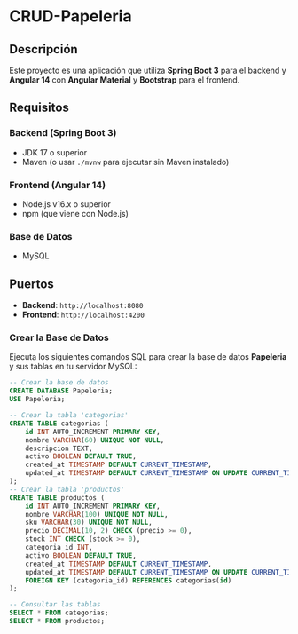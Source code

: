 # CRUD-Papeleria

## Descripción
Este proyecto es una aplicación que utiliza **Spring Boot 3** para el backend y **Angular 14** con **Angular Material** y **Bootstrap** para el frontend.

## Requisitos
  ### Backend (Spring Boot 3)
  - JDK 17 o superior
  - Maven (o usar `./mvnw` para ejecutar sin Maven instalado)
  
  ### Frontend (Angular 14)
  - Node.js v16.x o superior
  - npm (que viene con Node.js)
  
  ### Base de Datos
  - MySQL

## Puertos
  - **Backend**: `http://localhost:8080`
  - **Frontend**: `http://localhost:4200`

### Crear la Base de Datos

Ejecuta los siguientes comandos SQL para crear la base de datos **Papeleria** y sus tablas en tu servidor MySQL:

```sql
-- Crear la base de datos
CREATE DATABASE Papeleria;
USE Papeleria;

-- Crear la tabla 'categorias'
CREATE TABLE categorias (
    id INT AUTO_INCREMENT PRIMARY KEY,
    nombre VARCHAR(60) UNIQUE NOT NULL,
    descripcion TEXT,
    activo BOOLEAN DEFAULT TRUE,
    created_at TIMESTAMP DEFAULT CURRENT_TIMESTAMP,
    updated_at TIMESTAMP DEFAULT CURRENT_TIMESTAMP ON UPDATE CURRENT_TIMESTAMP
);
-- Crear la tabla 'productos'
CREATE TABLE productos (
    id INT AUTO_INCREMENT PRIMARY KEY,
    nombre VARCHAR(100) UNIQUE NOT NULL,
    sku VARCHAR(30) UNIQUE NOT NULL,
    precio DECIMAL(10, 2) CHECK (precio >= 0),
    stock INT CHECK (stock >= 0),
    categoria_id INT,
    activo BOOLEAN DEFAULT TRUE,
    created_at TIMESTAMP DEFAULT CURRENT_TIMESTAMP,
    updated_at TIMESTAMP DEFAULT CURRENT_TIMESTAMP ON UPDATE CURRENT_TIMESTAMP,
    FOREIGN KEY (categoria_id) REFERENCES categorias(id)
);

-- Consultar las tablas
SELECT * FROM categorias;
SELECT * FROM productos;  
